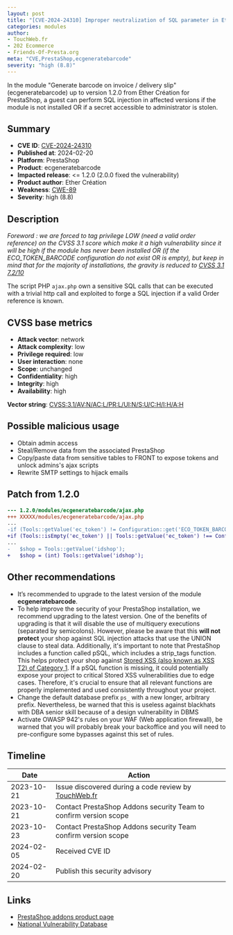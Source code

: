 ```yaml
---
layout: post
title: "[CVE-2024-24310] Improper neutralization of SQL parameter in Ether Création - Generate barcode on invoice / delivery slip module for PrestaShop"
categories: modules
author:
- TouchWeb.fr
- 202 Ecommerce
- Friends-Of-Presta.org
meta: "CVE,PrestaShop,ecgeneratebarcode"
severity: "high (8.8)"
---
```


In the module "Generate barcode on invoice / delivery slip" (ecgeneratebarcode) up to version 1.2.0 from Ether Création for PrestaShop, a guest can perform SQL injection in affected versions if the module is not installed OR if a secret accessible to administrator is stolen.


## Summary

* **CVE ID**: [CVE-2024-24310](https://cve.mitre.org/cgi-bin/cvename.cgi?name=CVE-2024-24310)
* **Published at**: 2024-02-20
* **Platform**: PrestaShop
* **Product**: ecgeneratebarcode
* **Impacted release**: <= 1.2.0 (2.0.0 fixed the vulnerability)
* **Product author**: Ether Création
* **Weakness**: [CWE-89](https://cwe.mitre.org/data/definitions/89.html)
* **Severity**: high (8.8)

## Description

*Foreword : we are forced to tag privilege LOW (need a valid order reference) on the CVSS 3.1 score which make it a high vulnerability since it will be high if the module has never been installed OR (if the ECO_TOKEN_BARCODE configuration do not exist OR is empty), but keep in mind that for the majority of installations, the gravity is reduced to [CVSS 3.1 7.2/10](https://nvd.nist.gov/vuln-metrics/cvss/v3-calculator?vector=AV:N/AC:L/PR:H/UI:N/S:U/C:H/I:H/A:H)*

The script PHP `ajax.php` own a sensitive SQL calls that can be executed with a trivial http call and exploited to forge a SQL injection if a valid Order reference is known.

## CVSS base metrics

* **Attack vector**: network
* **Attack complexity**: low
* **Privilege required**: low
* **User interaction**: none
* **Scope**: unchanged
* **Confidentiality**: high
* **Integrity**: high
* **Availability**: high

**Vector string**: [CVSS:3.1/AV:N/AC:L/PR:L/UI:N/S:U/C:H/I:H/A:H](https://nvd.nist.gov/vuln-metrics/cvss/v3-calculator?vector=AV:N/AC:L/PR:L/UI:N/S:U/C:H/I:H/A:H)

## Possible malicious usage

* Obtain admin access
* Steal/Remove data from the associated PrestaShop
* Copy/paste data from sensitive tables to FRONT to expose tokens and unlock admins's ajax scripts
* Rewrite SMTP settings to hijack emails

## Patch from 1.2.0

```diff
--- 1.2.0/modules/ecgeneratebarcode/ajax.php
+++ XXXXX/modules/ecgeneratebarcode/ajax.php
...
-if (Tools::getValue('ec_token') != Configuration::get('ECO_TOKEN_BARCODE')) {
+if (Tools::isEmpty('ec_token') || Tools::getValue('ec_token') !== Configuration::get('ECO_TOKEN_BARCODE')) {
...
-   $shop = Tools::getValue('idshop');
+   $shop = (int) Tools::getValue('idshop');

```

## Other recommendations

* It’s recommended to upgrade to the latest version of the module **ecgeneratebarcode**.
* To help improve the security of your PrestaShop installation, we recommend upgrading to the latest version. One of the benefits of upgrading is that it will disable the use of multiquery executions (separated by semicolons). However, please be aware that this **will not protect** your shop against SQL injection attacks that use the UNION clause to steal data. Additionally, it's important to note that PrestaShop includes a function called pSQL, which includes a strip_tags function. This helps protect your shop against [Stored XSS (also known as XSS T2) of Category 1](https://security.friendsofpresta.org/modules/2023/02/07/stored-xss.html). If a pSQL function is missing, it could potentially expose your project to critical Stored XSS vulnerabilities due to edge cases. Therefore, it's crucial to ensure that all relevant functions are properly implemented and used consistently throughout your project.
* Change the default database prefix `ps_` with a new longer, arbitrary prefix. Nevertheless, be warned that this is useless against blackhats with DBA senior skill because of a design vulnerability in DBMS
* Activate OWASP 942's rules on your WAF (Web application firewall), be warned that you will probably break your backoffice and you will need to pre-configure some bypasses against this set of rules.

## Timeline

| Date | Action |
|--|--|
| 2023-10-21 | Issue discovered during a code review by [TouchWeb.fr](https://www.touchweb.fr) |
| 2023-10-21 | Contact PrestaShop Addons security Team to confirm version scope |
| 2023-10-23 | Contact PrestaShop Addons security Team confirm version scope |
| 2024-02-05 | Received CVE ID |
| 2024-02-20 | Publish this security advisory |

## Links

* [PrestaShop addons product page](https://addons.prestashop.com/en/preparation-shipping/24123-generate-barcode-on-invoice-delivery-slip.html)
* [National Vulnerability Database](https://nvd.nist.gov/vuln/detail/CVE-2024-24310)
